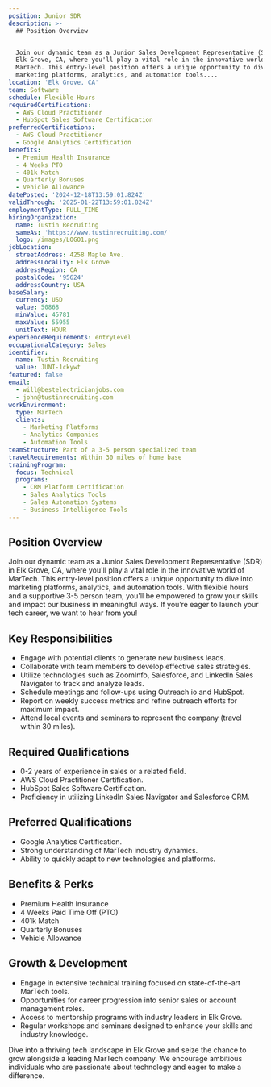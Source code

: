 ```yaml
---
position: Junior SDR
description: >-
  ## Position Overview


  Join our dynamic team as a Junior Sales Development Representative (SDR) in
  Elk Grove, CA, where you'll play a vital role in the innovative world of
  MarTech. This entry-level position offers a unique opportunity to dive into
  marketing platforms, analytics, and automation tools....
location: 'Elk Grove, CA'
team: Software
schedule: Flexible Hours
requiredCertifications:
  - AWS Cloud Practitioner
  - HubSpot Sales Software Certification
preferredCertifications:
  - AWS Cloud Practitioner
  - Google Analytics Certification
benefits:
  - Premium Health Insurance
  - 4 Weeks PTO
  - 401k Match
  - Quarterly Bonuses
  - Vehicle Allowance
datePosted: '2024-12-18T13:59:01.824Z'
validThrough: '2025-01-22T13:59:01.824Z'
employmentType: FULL_TIME
hiringOrganization:
  name: Tustin Recruiting
  sameAs: 'https://www.tustinrecruiting.com/'
  logo: /images/LOGO1.png
jobLocation:
  streetAddress: 4258 Maple Ave.
  addressLocality: Elk Grove
  addressRegion: CA
  postalCode: '95624'
  addressCountry: USA
baseSalary:
  currency: USD
  value: 50868
  minValue: 45781
  maxValue: 55955
  unitText: HOUR
experienceRequirements: entryLevel
occupationalCategory: Sales
identifier:
  name: Tustin Recruiting
  value: JUNI-1ckywt
featured: false
email:
  - will@bestelectricianjobs.com
  - john@tustinrecruiting.com
workEnvironment:
  type: MarTech
  clients:
    - Marketing Platforms
    - Analytics Companies
    - Automation Tools
teamStructure: Part of a 3-5 person specialized team
travelRequirements: Within 30 miles of home base
trainingProgram:
  focus: Technical
  programs:
    - CRM Platform Certification
    - Sales Analytics Tools
    - Sales Automation Systems
    - Business Intelligence Tools
---
```




## Position Overview

Join our dynamic team as a Junior Sales Development Representative (SDR) in Elk Grove, CA, where you'll play a vital role in the innovative world of MarTech. This entry-level position offers a unique opportunity to dive into marketing platforms, analytics, and automation tools. With flexible hours and a supportive 3-5 person team, you'll be empowered to grow your skills and impact our business in meaningful ways. If you’re eager to launch your tech career, we want to hear from you!

## Key Responsibilities

- Engage with potential clients to generate new business leads.
- Collaborate with team members to develop effective sales strategies.
- Utilize technologies such as ZoomInfo, Salesforce, and LinkedIn Sales Navigator to track and analyze leads.
- Schedule meetings and follow-ups using Outreach.io and HubSpot.
- Report on weekly success metrics and refine outreach efforts for maximum impact.
- Attend local events and seminars to represent the company (travel within 30 miles).

## Required Qualifications

- 0-2 years of experience in sales or a related field.
- AWS Cloud Practitioner Certification.
- HubSpot Sales Software Certification.
- Proficiency in utilizing LinkedIn Sales Navigator and Salesforce CRM.

## Preferred Qualifications

- Google Analytics Certification.
- Strong understanding of MarTech industry dynamics.
- Ability to quickly adapt to new technologies and platforms.

## Benefits & Perks

- Premium Health Insurance
- 4 Weeks Paid Time Off (PTO)
- 401k Match
- Quarterly Bonuses
- Vehicle Allowance

## Growth & Development

- Engage in extensive technical training focused on state-of-the-art MarTech tools.
- Opportunities for career progression into senior sales or account management roles.
- Access to mentorship programs with industry leaders in Elk Grove.
- Regular workshops and seminars designed to enhance your skills and industry knowledge.

Dive into a thriving tech landscape in Elk Grove and seize the chance to grow alongside a leading MarTech company. We encourage ambitious individuals who are passionate about technology and eager to make a difference.
